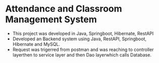 # Attendance and Classroom Management System

- This project was developed in Java, Springboot, Hibernate, RestAPI
- Developed an Backend system using Java, RestAPI, Springboot, Hibernate and MySQL.
- Request was trigerred from postman and was reaching to controller layerthen to service layer and then Dao layerwhich calls Database.

